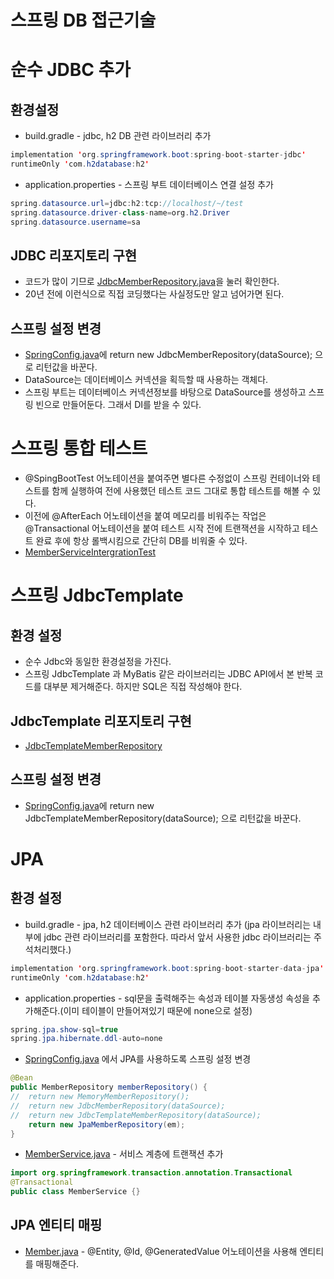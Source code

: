 # 스프링 DB 접근기술

# 순수 JDBC 추가 

## 환경설정
* build.gradle - jdbc, h2 DB 관련 라이브러리 추가
```java
implementation 'org.springframework.boot:spring-boot-starter-jdbc'
runtimeOnly 'com.h2database:h2'
```
* application.properties - 스프링 부트 데이터베이스 연결 설정 추가
```java
spring.datasource.url=jdbc:h2:tcp://localhost/~/test
spring.datasource.driver-class-name=org.h2.Driver
spring.datasource.username=sa
```

## JDBC 리포지토리 구현
* 코드가 많이 기므로 [JdbcMemberRepository.java](../hello-spring/src/main/java/hello/hellospring/repository/JdbcMemberRepository.java)을 눌러 확인한다.
* 20년 전에 이런식으로 직접 코딩했다는 사실정도만 알고 넘어가면 된다.

## 스프링 설정 변경
* [SpringConfig.java](../hello-spring/src/main/java/hello/hellospring/SpringConfig.java)에 return new JdbcMemberRepository(dataSource); 으로 리턴값을 바꾼다.
* DataSource는 데이터베이스 커넥션을 획득할 때 사용하는 객체다. 
* 스프링 부트는 데이터베이스 커넥션정보를 바탕으로 DataSource를 생성하고 스프링 빈으로 만들어둔다. 그래서 DI를 받을 수 있다.

# 스프링 통합 테스트
* @SpingBootTest 어노테이션을 붙여주면 별다른 수정없이 스프링 컨테이너와 테스트를 함께 실행하여 전에 사용했던 테스트 코드 그대로 통합 테스트를 해볼 수 있다.
* 이전에 @AfterEach 어노테이션을 붙여 메모리를 비워주는 작업은 @Transactional 어노테이션을 붙여 테스트 시작 전에 트랜잭션을 시작하고 테스트 완료 후에 항상 롤백시킴으로 간단히 DB를 비워줄 수 있다.
* [MemberServiceIntergrationTest](../hello-spring/src/test/java/hello/hellospring/service/MemberServiceIntergrationTest.java)

# 스프링 JdbcTemplate
## 환경 설정
* 순수 Jdbc와 동일한 환경설정을 가진다.
* 스프링 JdbcTemplate 과 MyBatis 같은 라이브러리는 JDBC API에서 본 반복 코드를 대부분 제거해준다. 하지만 SQL은 직접 작성해야 한다.

## JdbcTemplate 리포지토리 구현
* [JdbcTemplateMemberRepository](../hello-spring/src/main/java/hello/hellospring/repository/JdbcTemplateMemberRepository.java)

## 스프링 설정 변경
* [SpringConfig.java](../hello-spring/src/main/java/hello/hellospring/SpringConfig.java)에 return new JdbcTemplateMemberRepository(dataSource); 으로 리턴값을 바꾼다.

# JPA
## 환경 설정
* build.gradle - jpa, h2 데이터베이스 관련 라이브러리 추가 (jpa 라이브러리는 내부에 jdbc 관련 라이브러리를 포함한다. 따라서 앞서 사용한 jdbc 라이브러리는 주석처리했다.)
```java
implementation 'org.springframework.boot:spring-boot-starter-data-jpa'
runtimeOnly 'com.h2database:h2'
```
* application.properties - sql문을 출력해주는 속성과 테이블 자동생성 속성을 추가해준다.(이미 테이블이 만들어져있기 때문에 none으로 설정)
```java
spring.jpa.show-sql=true
spring.jpa.hibernate.ddl-auto=none
```
* [SpringConfig.java](../hello-spring/src/main/java/hello/hellospring/SpringConfig.java) 에서 JPA를 사용하도록 스프링 설정 변경
```java
@Bean
public MemberRepository memberRepository() {
//  return new MemoryMemberRepository();
//  return new JdbcMemberRepository(dataSource);
//  return new JdbcTemplateMemberRepository(dataSource);
    return new JpaMemberRepository(em);
}
```
* [MemberService.java](../hello-spring/src/main/java/hello/hellospring/service/MemberService.java) - 서비스 계층에 트랜잭션 추가
```java
import org.springframework.transaction.annotation.Transactional
@Transactional
public class MemberService {}
```

## JPA 엔티티 매핑
* [Member.java](../hello-spring/src/main/java/hello/hellospring/domain/Member.java) - @Entity, @Id, @GeneratedValue 어노테이션을 사용해 엔티티를 매핑해준다.

